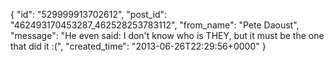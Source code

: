  {
   "id": "529999913702612",
   "post_id": "462493170453287_462528253783112",
   "from_name": "Pete Daoust",
   "message": "He even said: I don't know who is THEY, but it must be the one that did it  :(",
   "created_time": "2013-06-26T22:29:56+0000"
 }
